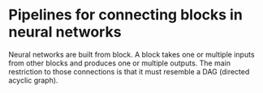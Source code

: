 # Pipelines for connecting blocks in neural networks

Neural networks are built from block. A block takes one or multiple inputs from other blocks and produces one or multiple outputs. 
The main restriction to those connections is that it must resemble a DAG (directed acyclic graph).  